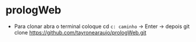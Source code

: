 # prologWeb

- Para clonar abra o terminal coloque cd `c: caminho` -> Enter -> depois git clone https://github.com/tayronearaujo/prologWeb.git
